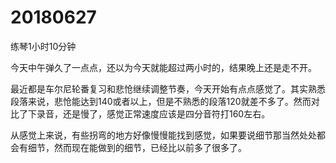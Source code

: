 # 20180627

练琴1小时10分钟

今天中午弹久了一点点，还以为今天就能超过两小时的，结果晚上还是走不开。

最近都是车尔尼轮番复习和悲怆继续调整节奏，今天开始有点点感觉了。其实熟悉段落来说，悲怆能达到140或者以上，但是不熟悉的段落120就差不多了。然而对比了下录音，还是慢了，感觉正常速度应该是四分音符打160左右。

从感觉上来说，有些拐弯的地方好像慢慢能找到感觉，如果要说细节那当然处处都会有细节，然而现在能做到的细节，已经比以前多了很多了。
